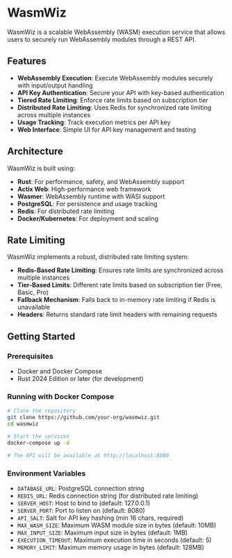 # WasmWiz

WasmWiz is a scalable WebAssembly (WASM) execution service that allows users to securely run WebAssembly modules through a REST API.

## Features

- **WebAssembly Execution**: Execute WebAssembly modules securely with input/output handling
- **API Key Authentication**: Secure your API with key-based authentication
- **Tiered Rate Limiting**: Enforce rate limits based on subscription tier
- **Distributed Rate Limiting**: Uses Redis for synchronized rate limiting across multiple instances
- **Usage Tracking**: Track execution metrics per API key
- **Web Interface**: Simple UI for API key management and testing

## Architecture

WasmWiz is built using:

- **Rust**: For performance, safety, and WebAssembly support
- **Actix Web**: High-performance web framework
- **Wasmer**: WebAssembly runtime with WASI support
- **PostgreSQL**: For persistence and usage tracking
- **Redis**: For distributed rate limiting
- **Docker/Kubernetes**: For deployment and scaling

## Rate Limiting

WasmWiz implements a robust, distributed rate limiting system:

- **Redis-Based Rate Limiting**: Ensures rate limits are synchronized across multiple instances
- **Tier-Based Limits**: Different rate limits based on subscription tier (Free, Basic, Pro)
- **Fallback Mechanism**: Falls back to in-memory rate limiting if Redis is unavailable
- **Headers**: Returns standard rate limit headers with remaining requests

## Getting Started

### Prerequisites

- Docker and Docker Compose
- Rust 2024 Edition or later (for development)

### Running with Docker Compose

```bash
# Clone the repository
git clone https://github.com/your-org/wasmwiz.git
cd wasmwiz

# Start the services
docker-compose up -d

# The API will be available at http://localhost:8080
```

### Environment Variables

- `DATABASE_URL`: PostgreSQL connection string
- `REDIS_URL`: Redis connection string (for distributed rate limiting)
- `SERVER_HOST`: Host to bind to (default: 127.0.0.1)
- `SERVER_PORT`: Port to listen on (default: 8080)
- `API_SALT`: Salt for API key hashing (min 16 chars, required)
- `MAX_WASM_SIZE`: Maximum WASM module size in bytes (default: 10MB)
- `MAX_INPUT_SIZE`: Maximum input size in bytes (default: 1MB)
- `EXECUTION_TIMEOUT`: Maximum execution time in seconds (default: 5)
- `MEMORY_LIMIT`: Maximum memory usage in bytes (default: 128MB)
